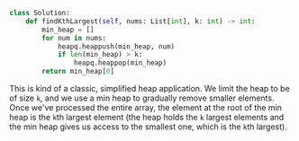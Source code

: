 ```python
class Solution:
    def findKthLargest(self, nums: List[int], k: int) -> int:
        min_heap = []
        for num in nums:
            heapq.heappush(min_heap, num)
            if len(min_heap) > k:
                heapq.heappop(min_heap)
        return min_heap[0]
```

This is kind of a classic, simplified heap application. We limit the heap to be of size `k`, and we use a min heap to gradually remove smaller elements. Once we've processed the entire array, the element at the root of the min heap is the `k`th largest element (the heap holds the `k` largest elements and the min heap gives us access to the smallest one, which is the `k`th largest).